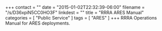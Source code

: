 +++
contact = ""
date = "2015-01-02T22:32:39-06:00"
filename = "/s/D36xpiN5CC0HO3F"
linkdest = ""
title = "RRRA ARES Manual"
categories = [ "Public Service" ]
tags = [ "ARES" ]
+++
RRRA Operations Manual for ARES deployments.

